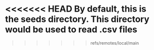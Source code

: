 <<<<<<< HEAD
By default, this is the seeds directory. This directory would be used to read .csv files
=======
>>>>>>> refs/remotes/local/main
